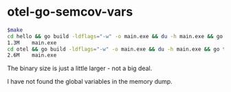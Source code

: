 # otel-go-semcov-vars

```sh
$make
cd hello && go build -ldflags="-w" -o main.exe && du -h main.exe && go tool objdump -S main.exe > main.objdump
1.3M    main.exe
cd otel && go build -ldflags="-w" -o main.exe && du -h main.exe && go tool objdump -S main.exe > main.objdump
2.6M    main.exe
```

The binary size is just a little larger - not a big deal.

I have not found the global variables in the memory dump.
